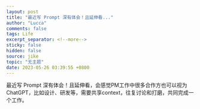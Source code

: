 ```yaml
---
layout: post
title: "最近写 Prompt 深有体会！且延伸看..."
author: "Lucca"
comments: false
tags: Life
excerpt_separator: <!--more-->
sticky: false
hidden: false
source: jike
topic: "无主题"
date: 2023-05-26 03:39:55 +0800
---
```


最近写 Prompt 深有体会！且延伸看，会感觉PM工作中很多合作方也可以视为ChatGPT，比如设计、研发等，需要共享context，往复讨论和打磨，共同完成一个工作。

<!--more-->
